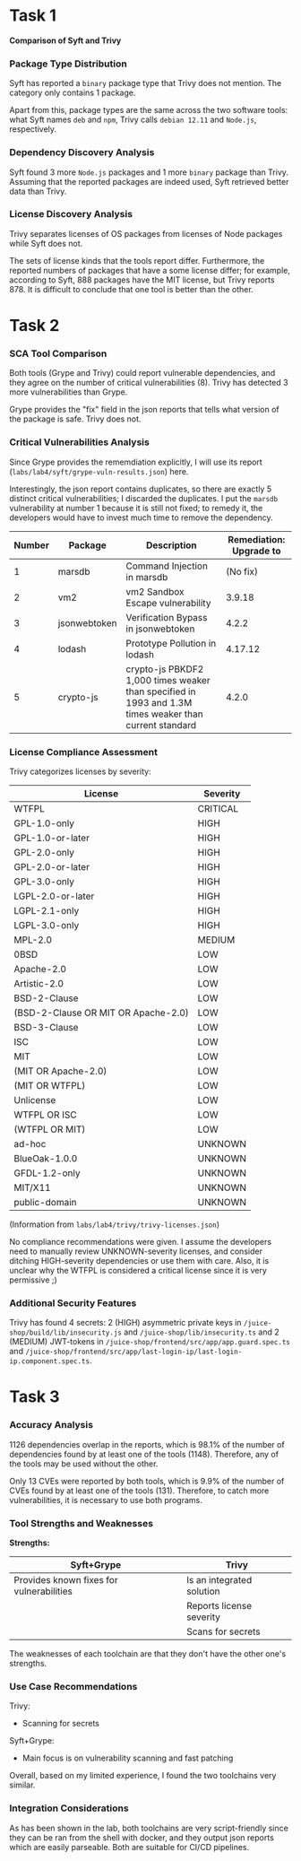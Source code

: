 # Task 1

**Comparison of Syft and Trivy**

### Package Type Distribution

Syft has reported a `binary` package type that Trivy does not mention. The
category only contains 1 package.

Apart from this, package types are the same across the two software tools:
what Syft names `deb` and `npm`, Trivy calls `debian 12.11` and `Node.js`,
respectively.

### Dependency Discovery Analysis

Syft found 3 more `Node.js` packages and 1 more `binary` package than Trivy.
Assuming that the reported packages are indeed used, Syft retrieved better data
than Trivy.

### License Discovery Analysis

Trivy separates licenses of OS packages from licenses of Node packages while
Syft does not.

The sets of license kinds that the tools report differ. Furthermore, the
reported numbers of packages that have a some license differ; for example,
according to Syft, 888 packages have the MIT license, but Trivy reports 878. It
is difficult to conclude that one tool is better than the other.


# Task 2

### SCA Tool Comparison

Both tools (Grype and Trivy) could report vulnerable dependencies, and they
agree on the number of critical vulnerabilities (8). Trivy has detected 3 more
vulnerabilities than Grype.

Grype provides the "fix" field in the json reports that tells what version of
the package is safe. Trivy does not.

### Critical Vulnerabilities Analysis

Since Grype provides the rememdiation explicitly, I will use its report
(`labs/lab4/syft/grype-vuln-results.json`) here.

Interestingly, the json report contains duplicates, so there are exactly 5 distinct
critical vulnerabilities; I discarded the duplicates. I put the `marsdb` vulnerability at
number 1 because it is still not fixed; to remedy it, the developers would have to
invest much time to remove the dependency.

| Number     | Package      | Description                                                                                            | Remediation: Upgrade to     |
| ---------- | ------------ | ------------------------------------------------------------------------------------------------------ | --------------------------- |
| 1          | marsdb       | Command Injection in marsdb                                                                            | (No fix)                    |
| 2          | vm2          | vm2 Sandbox Escape vulnerability                                                                       | 3.9.18                      |
| 3          | jsonwebtoken | Verification Bypass in jsonwebtoken                                                                    | 4.2.2                       |
| 4          | lodash       | Prototype Pollution in lodash                                                                          | 4.17.12                     |
| 5          | crypto-js    | crypto-js PBKDF2 1,000 times weaker than specified in 1993 and 1.3M times weaker than current standard | 4.2.0                       |

### License Compliance Assessment

Trivy categorizes licenses by severity:

| License                             | Severity |
| ----------------------------------- | -------- |
| WTFPL                               | CRITICAL |
| GPL-1.0-only                        | HIGH     |
| GPL-1.0-or-later                    | HIGH     |
| GPL-2.0-only                        | HIGH     |
| GPL-2.0-or-later                    | HIGH     |
| GPL-3.0-only                        | HIGH     |
| LGPL-2.0-or-later                   | HIGH     |
| LGPL-2.1-only                       | HIGH     |
| LGPL-3.0-only                       | HIGH     |
| MPL-2.0                             | MEDIUM   |
| 0BSD                                | LOW      |
| Apache-2.0                          | LOW      |
| Artistic-2.0                        | LOW      |
| BSD-2-Clause                        | LOW      |
| (BSD-2-Clause OR MIT OR Apache-2.0) | LOW      |
| BSD-3-Clause                        | LOW      |
| ISC                                 | LOW      |
| MIT                                 | LOW      |
| (MIT OR Apache-2.0)                 | LOW      |
| (MIT OR WTFPL)                      | LOW      |
| Unlicense                           | LOW      |
| WTFPL OR ISC                        | LOW      |
| (WTFPL OR MIT)                      | LOW      |
| ad-hoc                              | UNKNOWN  |
| BlueOak-1.0.0                       | UNKNOWN  |
| GFDL-1.2-only                       | UNKNOWN  |
| MIT/X11                             | UNKNOWN  |
| public-domain                       | UNKNOWN  |

(Information from `labs/lab4/trivy/trivy-licenses.json`)

No compliance recommendations were given. I assume the developers need to
manually review UNKNOWN-severity licenses, and consider ditching HIGH-severity
dependencies or use them with care. Also, it is unclear why the WTFPL is
considered a critical license since it is very permissive ;)

### Additional Security Features

Trivy has found 4 secrets: 2 (HIGH) asymmetric private keys in
`/juice-shop/build/lib/insecurity.js` and `/juice-shop/lib/insecurity.ts` and
2 (MEDIUM) JWT-tokens in
`/juice-shop/frontend/src/app/app.guard.spec.ts` and
`/juice-shop/frontend/src/app/last-login-ip/last-login-ip.component.spec.ts`.

# Task 3

### Accuracy Analysis

1126 dependencies overlap in the reports, which is 98.1% of the number of
dependencies found by at least one of the tools (1148). Therefore, any of the
tools may be used without the other.

Only 13 CVEs were reported by both tools, which is 9.9% of the number of CVEs
found by at least one of the tools (131). Therefore, to catch more
vulnerabilities, it is necessary to use both programs.

### Tool Strengths and Weaknesses

**Strengths:**

| Syft+Grype                               | Trivy                     |
| ---------------------------------------- | ------------------------- |
| Provides known fixes for vulnerabilities | Is an integrated solution |
|                                          | Reports license severity  |
|                                          | Scans for secrets         |

The weaknesses of each toolchain are that they don't have the other one's
strengths.

### Use Case Recommendations

Trivy:
- Scanning for secrets

Syft+Grype:
- Main focus is on vulnerability scanning and fast patching

Overall, based on my limited experience, I found the two toolchains very
similar.

### Integration Considerations

As has been shown in the lab, both toolchains are very script-friendly since
they can be ran from the shell with docker, and they output json reports which
are easily parseable. Both are suitable for CI/CD pipelines.
